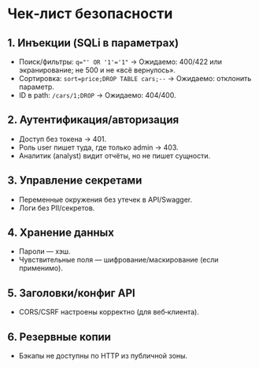 
# Чек‑лист безопасности

## 1. Инъекции (SQLi в параметрах)
- Поиск/фильтры: `q="' OR '1'='1"` → Ожидаемо: 400/422 или экранирование; не 500 и не «всё вернулось».
- Сортировка: `sort=price;DROP TABLE cars;--` → Ожидаемо: отклонить параметр.
- ID в path: `/cars/1;DROP` → Ожидаемо: 404/400.

## 2. Аутентификация/авторизация
- Доступ без токена → 401.
- Роль user пишет туда, где только admin → 403.
- Аналитик (analyst) видит отчёты, но не пишет сущности.

## 3. Управление секретами
- Переменные окружения без утечек в API/Swagger.
- Логи без PII/секретов.

## 4. Хранение данных
- Пароли — хэш.
- Чувствительные поля — шифрование/маскирование (если применимо).

## 5. Заголовки/конфиг API
- CORS/CSRF настроены корректно (для веб‑клиента).

## 6. Резервные копии
- Бэкапы не доступны по HTTP из публичной зоны.
